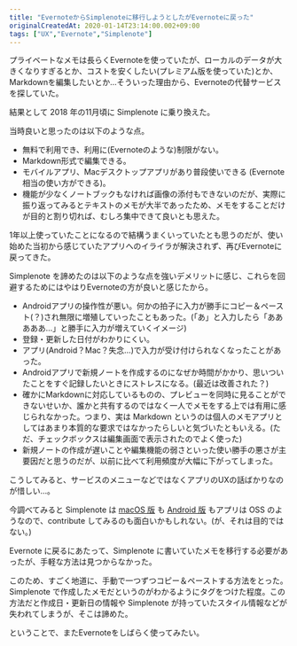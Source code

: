 ```yaml
---
title: "EvernoteからSimplenoteに移行しようとしたがEvernoteに戻った"
originalCreatedAt: 2020-01-14T23:14:00.002+09:00
tags: ["UX","Evernote","Simplenote"]
---
```

プライベートなメモは長らくEvernoteを使っていたが、ローカルのデータが大きくなりすぎるとか、コストを安くしたい(プレミアム版を使っていた)とか、Markdownを編集したいとか…そういった理由から、Evernoteの代替サービスを探していた。

結果として 2018 年の11月頃に Simplenote に乗り換えた。
<!--more-->
当時良いと思ったのは以下のような点。

- 無料で利用でき、利用に(Evernoteのような)制限がない。
- Markdown形式で編集できる。
- モバイルアプリ、Macデスクトップアプリがあり普段使いできる (Evernote相当の使い方ができる)。
- 機能が少なくノートブックもなければ画像の添付もできないのだが、実際に振り返ってみるとテキストのメモが大半であったため、メモをすることだけが目的と割り切れば、むしろ集中できて良いとも思えた。

1年以上使っていたことになるので結構うまくいっていたとも思うのだが、使い始めた当初から感じていたアプリへのイライラが解決されず、再びEvernoteに戻ってきた。

Simplenote を諦めたのは以下のような点を強いデメリットに感じ、これらを回避するためにはやはりEvernoteの方が良いと感じたから。

- Androidアプリの操作性が悪い。何かの拍子に入力が勝手にコピー＆ペースト(？)され無限に増殖していったこともあった。(「あ」と入力したら「あああああ…」と勝手に入力が増えていくイメージ)
- 登録・更新した日付がわかりにくい。
- アプリ(Android？Mac？失念…)で入力が受け付けられなくなったことがあった。
- Androidアプリで新規ノートを作成するのになぜか時間がかかり、思いついたことをすぐ記録したいときにストレスになる。(最近は改善された？)
- 確かにMarkdownに対応しているものの、プレビューを同時に見ることができないせいか、誰かと共有するのではなく一人でメモをする上では有用に感じられなかった。つまり、実は Markdown というのは個人のメモアプリとしてはあまり本質的な要求ではなかったらしいと気づいたともいえる。(ただ、チェックボックスは編集画面で表示されたのでよく使った)
- 新規ノートの作成が遅いことや編集機能の弱さといった使い勝手の悪さが主要因だと思うのだが、以前に比べて利用頻度が大幅に下がってしまった。

こうしてみると、サービスのメニューなどではなくアプリのUXの話ばかりなのが惜しい…。

今調べてみると Simplenote は [macOS 版](https://github.com/Automattic/simplenote-macos) も [Android 版](https://github.com/Automattic/simplenote-android) もアプリは OSS のようなので、contribute してみるのも面白いかもしれない。(が、それは目的ではない。)

Evernote に戻るにあたって、Simplenote に書いていたメモを移行する必要があったが、手軽な方法は見つからなかった。

このため、すごく地道に、手動で一つずつコピー＆ペーストする方法をとった。Simplenote で作成したメモだというのがわかるようにタグをつけた程度。この方法だと作成日・更新日の情報や Simplenote が持っていたスタイル情報などが失われてしまうが、そこは諦めた。

ということで、またEvernoteをしばらく使ってみたい。

